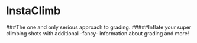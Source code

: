InstaClimb
==========

###The one and only serious approach to grading.
#####Inflate your super climbing shots with additional -fancy- information about grading and more!
